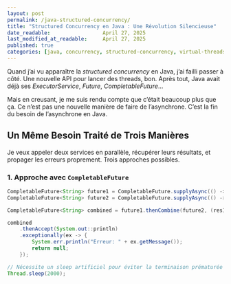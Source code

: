 ```yaml
---
layout: post
permalink: /java-structured-concurrency/
title: "Structured Concurrency en Java : Une Révolution Silencieuse"
date_readable:                 April 27, 2025
last_modified_at_readable:     April 27, 2025
published: true
categories: [java, concurrency, structured-concurrency, virtual-threads]
---
```


Quand j’ai vu apparaître la *structured concurrency* en Java, j’ai failli passer à côté.
Une nouvelle API pour lancer des threads, bon. Après tout, Java avait déjà ses *ExecutorService*, *Future*, *CompletableFuture*...

Mais en creusant, je me suis rendu compte que c’était beaucoup plus que ça. Ce n’est pas une nouvelle manière de faire de l’asynchrone. C’est la fin du besoin de l’asynchrone en Java.

## Un Même Besoin Traité de Trois Manières

Je veux appeler deux services en parallèle, récupérer leurs résultats, et propager les erreurs proprement. Trois approches possibles.

### 1. Approche avec `CompletableFuture`

```java
CompletableFuture<String> future1 = CompletableFuture.supplyAsync(() -> appelService1());
CompletableFuture<String> future2 = CompletableFuture.supplyAsync(() -> appelService2());

CompletableFuture<String> combined = future1.thenCombine(future2, (res1, res2) -> res1 + " " + res2);

combined
    .thenAccept(System.out::println)
    .exceptionally(ex -> {
        System.err.println("Erreur: " + ex.getMessage());
        return null;
    });

// Nécessite un sleep artificiel pour éviter la terminaison prématurée du programme
Thread.sleep(2000);
